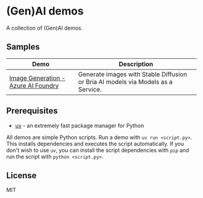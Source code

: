 # (Gen)AI demos

A collection of (Gen)AI demos.

## Samples

| Demo                                                                   | Description                                                                      |
| ---------------------------------------------------------------------- | -------------------------------------------------------------------------------- |
| [Image Generation - Azure AI Foundry](maas-image-generation/README.md) | Generate images with Stable Diffusion or Bria AI models via Models as a Service. |

## Prerequisites

- [uv](https://docs.astral.sh/uv/getting-started/installation/) - an extremely fast package manager for Python

All demos are simple Python scripts. Run a demo with `uv run <script.py>`. This installs dependencies and executes the script automatically.
If you don't wish to use `uv`, you can install the script dependencies with `pip` and run the script with `python <script.py>`.

## License

MIT